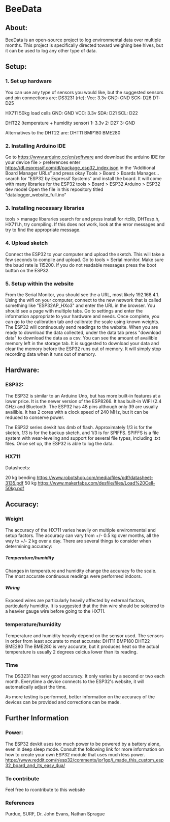 # BeeData

## About:
BeeData is an open-source project to log environmental data over multiple months. This project is specifically directed toward weighing bee hives, but it can be used to log any other type of data. 

## Setup:
### 1. Set up hardware
You can use any type of sensors you would like, but the suggested sensors and pin connections are:
DS3231 (rtc):
Vcc: 3.3v
GND: GND
SCK: D26
DT: D25

HX711 50kg load cells
GND: GND
VCC: 3.3v
SDA: D21
SCL: D22

DHT22 (temperature + humidity sensor)
1: 3.3v
2: D27
3: GND

Alternatives to the DHT22 are:
DHT11
BMP180
BME280

### 2. Installing Arduino IDE

Go to https://www.arduino.cc/en/software and download the arduino IDE for your device
file > preferences
enter https://dl.espressif.com/dl/package_esp32_index.json in the “Additional Board Manager URLs” and press okay
Tools > Board > Boards Manager…
search for “ESP32 by Espressif Systems“ and install the board.
It will come with many libraries for the ESP32
tools > Board > ESP32 Arduino > ESP32 dev model
Open the file in this repository titled "datalogger_website_full.ino"

### 3. Installing necessary libraries
tools >  manage libararies
search for and press install for
rtclib, DHTesp.h, HX711.h, try compiling. If this does not work, look at the error messages and try to find the appropriate message.

### 4. Upload sketch
Connect the ESP32 to your computer and upload the sketch. This will take a few seconds to compile and upload.
Go to tools > Serial monitor. Make sure the baud rate is 115200. If you do not readable messages press the boot button on the ESP32.

### 5. Setup within the website
From the Serial Monitor, you should see the a URL, most likely 192.168.4.1. Using the wifi on your computer, connect to the new network that is called something like "ESP32AP_HXo3" and enter the URL in the browser.
You should see a page with multiple tabs. Go to settings and enter the information appropriate to your hardware and needs.
Once complete, you can go to the calibration tab and calibrate the scale using known weights. The ESP32 will continuously send readings to the website.
When you are ready to download the data collected, under the data tab press "download data" to download the data as a csv. 
You can see the amount of availible memory left in the storage tab. It is suggested to download your data and clear the memory before the ESP32 runs out of memory. It will simply stop recording data when it runs out of memory.

## Hardware:
### ESP32:
The ESP32 is similar to an Arduino Uno, but has more built-in features at a lower price. It is the newer version of the ESP8266. It has built-in WIFI (2.4 GHz) and Bluetooth. The ESP32 has 48 pins although only 39 are usually availible. It has 2 cores with a clock speed of 240 MHz, but it can be reduced to conserve power.

The ESP32 series devkit has 4mb of flash. Approximately 1/3 is for the sketch, 1/3 is for the backup sketch, and 1/3 is for SPIFFS. SPIFFS is a file system with wear-leveling and support for several file types, including .txt files. Once set up, the ESP32 is able to log the data.

### HX711
Datasheets:

20 kg bending https://www.robotshop.com/media/files/pdf/datasheet-3135.pdf
50 kg https://www.makerfabs.com/desfile/files/Load%20Cell-50kg.pdf

## Accuracy:
### Weight
The accuracy of the HX711 varies heavily on multiple environmental and setup factors. The accuracy can vary from +/- 0.5 kg over months, all the way to +/- 2 kg over a day. There are several things to consider when determining accuracy:
##### Temperature/humidity
Changes in temperature and humidity change the accuracy fo the scale. The most accurate continuous readings were performed indoors.
##### Wiring
Exposed wires are particularly heavily affected by external factors, particularly humidity. It is suggested that the thin wire should be soldered to a heavier gauge wire before going to the HX711.
    
### temperature/humidity
Temperature and humidity heavily depend on the sensor used. The sensors in order from least accurate to most accurate:
DHT11
BMP180
DHT22
BME280
The BME280 is very accurate, but it produces heat so the actual temperature is usually 2 degrees celcius lower than its reading.

### Time
The DS3231 has very good accuracy. It only varies by a second or two each month. Everytime a device connects to the ESP32's website, it will automatically adjust the time. 
     
As more testing is performed, better information on the accuracy of the devices can be provided and corrections can be made.

## Further Information

### Power:
The ESP32 devkit uses too much power to be powered by a battery alone, even in deep sleep mode. Consult the following link for more information on how to create your own ESP32 module that uses much less power.
https://www.reddit.com/r/esp32/comments/jor1gq/i_made_this_custom_esp32_board_and_its_easy_4ua/

### To contribute
Feel free to rcontribute to this website

### References
Purdue, SURF, Dr. John Evans, Nathan Sprague
